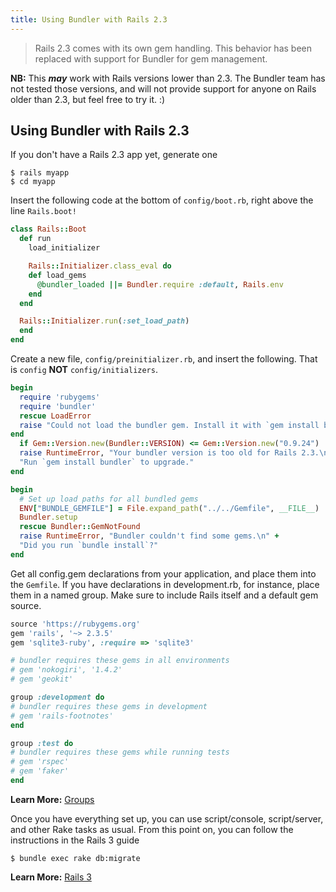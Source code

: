 ```yaml
---
title: Using Bundler with Rails 2.3
---
```


> Rails 2.3 comes with its own gem handling. This behavior has been replaced with support for Bundler for gem management.

<aside class="notes">
  <b>NB:</b> This <i><b>may</b></i> work with Rails versions lower than 2.3.
  The Bundler team has not tested those versions, and will not provide support
  for anyone on Rails older than 2.3, but feel free to try it. :)
</aside>

## Using Bundler with Rails 2.3

If you don't have a Rails 2.3 app yet, generate one

```
$ rails myapp
$ cd myapp
```

Insert the following code at the bottom of `config/boot.rb`, right above the line `Rails.boot!`

``` ruby
class Rails::Boot
  def run
    load_initializer

    Rails::Initializer.class_eval do
    def load_gems
      @bundler_loaded ||= Bundler.require :default, Rails.env
    end
  end

  Rails::Initializer.run(:set_load_path)
  end
end
```

Create a new file, `config/preinitializer.rb`, and insert the following. That is `config` **NOT** `config/initializers`.

``` ruby
begin
  require 'rubygems'
  require 'bundler'
  rescue LoadError
  raise "Could not load the bundler gem. Install it with `gem install bundler`."
end
  if Gem::Version.new(Bundler::VERSION) <= Gem::Version.new("0.9.24")
  raise RuntimeError, "Your bundler version is too old for Rails 2.3.\n" + \
  "Run `gem install bundler` to upgrade."
end

begin
  # Set up load paths for all bundled gems
  ENV["BUNDLE_GEMFILE"] = File.expand_path("../../Gemfile", __FILE__)
  Bundler.setup
  rescue Bundler::GemNotFound
  raise RuntimeError, "Bundler couldn't find some gems.\n" +
  "Did you run `bundle install`?"
end
```

Get all config.gem declarations from your application, and place them into the
`Gemfile`. If you have declarations in development.rb, for instance, place them
in a named group. Make sure to include Rails itself and a default gem source.

``` ruby
source 'https://rubygems.org'
gem 'rails', '~> 2.3.5'
gem 'sqlite3-ruby', :require => 'sqlite3'

# bundler requires these gems in all environments
# gem 'nokogiri', '1.4.2'
# gem 'geokit'

group :development do
# bundler requires these gems in development
# gem 'rails-footnotes'
end

group :test do
# bundler requires these gems while running tests
# gem 'rspec'
# gem 'faker'
end
```

**Learn More:** [Groups](./groups.html)

Once you have everything set up, you can use script/console, script/server, and
other Rake tasks as usual. From this point on, you can follow the instructions in the Rails 3 guide

```
$ bundle exec rake db:migrate
```

**Learn More:** [Rails 3](./rails3.html#shared_with_23)
